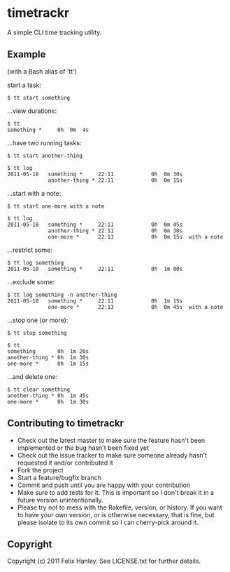 # timetrackr

A simple CLI time tracking utility.

## Example

(with a Bash alias of 'tt')

start a task:

    $ tt start something

...view durations:

    $ tt
    something *     0h  0m  4s

...have two running tasks:

    $ tt start another-thing

    $ tt log
    2011-05-18   something *     22:11            0h  0m 30s
                 another-thing * 22:11            0h  0m 15s

...start with a note:

    $ tt start one-more with a note

    $ tt log
    2011-05-18   something *     22:11            0h  0m 45s
                 another-thing * 22:11            0h  0m 30s
                 one-more *      22:13            0h  0m 15s  with a note

...restrict some:

    $ tt log something
    2011-05-18   something *     22:11            0h  1m 00s

...exclude some:

    $ tt log something -n another-thing
    2011-05-18   something *     22:11            0h  1m 15s
                 one-more *      22:13            0h  0m 45s  with a note

...stop one (or more):

    $ tt stop something

    $ tt
    something       0h  1m 20s
    another-thing * 0h  1m 30s
    one-more *      0h  1m 15s

...and delete one:

    $ tt clear something
    another-thing * 0h  1m 45s
    one-more *      0h  1m 30s


## Contributing to timetrackr

* Check out the latest master to make sure the feature hasn't been implemented or the bug hasn't been fixed yet
* Check out the issue tracker to make sure someone already hasn't requested it and/or contributed it
* Fork the project
* Start a feature/bugfix branch
* Commit and push until you are happy with your contribution
* Make sure to add tests for it. This is important so I don't break it in a future version unintentionally.
* Please try not to mess with the Rakefile, version, or history. If you want to have your own version, or is otherwise necessary, that is fine, but please isolate to its own commit so I can cherry-pick around it.


## Copyright

Copyright (c) 2011 Felix Hanley. See LICENSE.txt for
further details.
